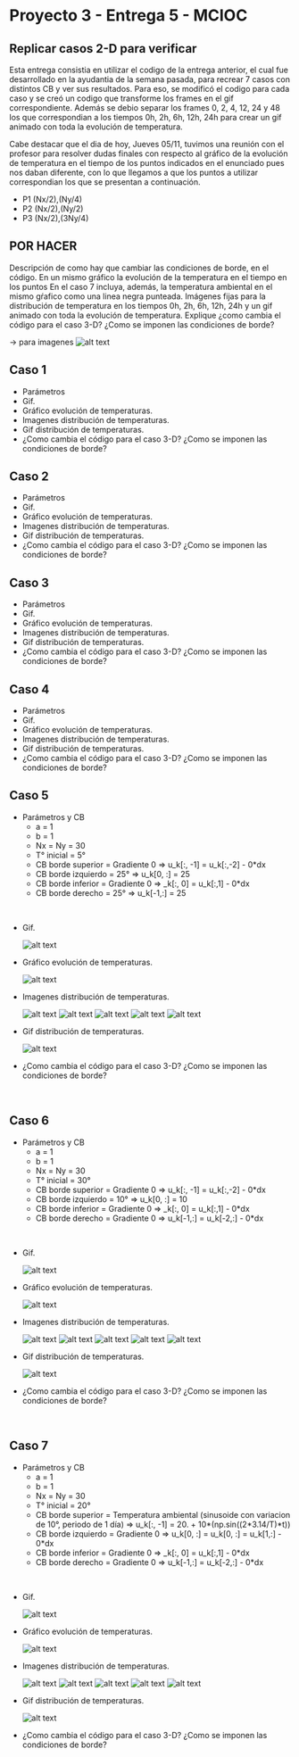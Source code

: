 # Proyecto 3 - Entrega 5 - MCIOC
## Replicar casos 2-D para verificar
Esta entrega consistia en utilizar el codigo de la entrega anterior, el cual fue desarrollado en la ayudantia de la semana pasada, para recrear 7 casos con distintos CB y ver sus resultados. Para eso, se modificó el codigo para cada caso y se creó un codigo que transforme los frames en el gif correspondiente. Además se debio separar los frames 0, 2, 4, 12, 24 y 48 los que correspondian a los tiempos 0h, 2h, 6h, 12h, 24h para crear un gif animado con toda la evolución de temperatura.

Cabe destacar que el dia de hoy, Jueves 05/11, tuvimos una reunión con el profesor para resolver dudas finales con respecto al gráfico de la evolución de temperatura en el tiempo de los puntos indicados en el enunciado pues nos daban diferente, con lo que llegamos a que los puntos a utilizar correspondian los que se presentan a continuación.
- P1 (Nx/2),(Ny/4)
- P2 (Nx/2),(Ny/2)
- P3 (Nx/2),(3Ny/4)


## POR HACER
Descripción de como hay que cambiar las condiciones de borde, en el código.
En un mismo gráfico la evolución de la temperatura en el tiempo en los puntos 
En el caso 7 incluya, además, la temperatura ambiental en el mismo gŕafico como una linea negra punteada. 
Imágenes fijas para la distribución de temperatura en los tiempos 0h, 2h, 6h, 12h, 24h y un gif animado con toda la evolución de temperatura. 
Explique ¿como cambia el código para el caso 3-D? ¿Como se imponen las condiciones de borde?

-> para imagenes  ![alt text](link) 

## Caso 1
- Parámetros
- Gif.
- Gráfico evolución de temperaturas.
- Imagenes distribución de temperaturas.
- Gif distribución de temperaturas.
- ¿Como cambia el código para el caso 3-D? ¿Como se imponen las condiciones de borde?
## Caso 2
- Parámetros
- Gif.
- Gráfico evolución de temperaturas.
- Imagenes distribución de temperaturas.
- Gif distribución de temperaturas.
- ¿Como cambia el código para el caso 3-D? ¿Como se imponen las condiciones de borde?
## Caso 3
- Parámetros
- Gif.
- Gráfico evolución de temperaturas.
- Imagenes distribución de temperaturas.
- Gif distribución de temperaturas.
- ¿Como cambia el código para el caso 3-D? ¿Como se imponen las condiciones de borde?
## Caso 4
- Parámetros
- Gif.
- Gráfico evolución de temperaturas.
- Imagenes distribución de temperaturas.
- Gif distribución de temperaturas.
- ¿Como cambia el código para el caso 3-D? ¿Como se imponen las condiciones de borde?
## Caso 5

- Parámetros y CB
  - a = 1
  - b = 1
  - Nx = Ny = 30
  - T° inicial = 5°
  - CB borde superior = Gradiente 0 => u_k[:, -1] = u_k[:,-2] - 0*dx
  - CB borde izquierdo = 25° => u_k[0, :] = 25
  - CB borde inferior = Gradiente 0 => _k[:, 0] = u_k[:,1] - 0*dx
  - CB borde derecho = 25° => u_k[-1,:] = 25

<br>

- Gif.

  ![alt text](https://github.com/vjguzman/P3_E5_MCIOC/blob/main/caso5/caso5.gif)

- Gráfico evolución de temperaturas.

  ![alt text](https://github.com/vjguzman/P3_E5_MCIOC/blob/main/caso5/Grafico_Evolucion_caso5.png)
 
- Imagenes distribución de temperaturas.

  ![alt text](https://github.com/vjguzman/P3_E5_MCIOC/blob/main/caso5/Imagenes%20Fijas/frame_0000.png)
  ![alt text](https://github.com/vjguzman/P3_E5_MCIOC/blob/main/caso5/Imagenes%20Fijas/frame_0004.png)
  ![alt text](https://github.com/vjguzman/P3_E5_MCIOC/blob/main/caso5/Imagenes%20Fijas/frame_0012.png)
  ![alt text](https://github.com/vjguzman/P3_E5_MCIOC/blob/main/caso5/Imagenes%20Fijas/frame_0024.png)
  ![alt text](https://github.com/vjguzman/P3_E5_MCIOC/blob/main/caso5/Imagenes%20Fijas/frame_0048.png)
  
- Gif distribución de temperaturas.

  ![alt text](https://github.com/vjguzman/P3_E5_MCIOC/blob/main/caso5/distribucion_temperatura_caso5.gif)

- ¿Como cambia el código para el caso 3-D? ¿Como se imponen las condiciones de borde?
<br>

## Caso 6

- Parámetros y CB
  - a = 1
  - b = 1
  - Nx = Ny = 30
  - T° inicial = 30°
  - CB borde superior = Gradiente 0 => u_k[:, -1] = u_k[:,-2] - 0*dx
  - CB borde izquierdo = 10° => u_k[0, :] = 10
  - CB borde inferior = Gradiente 0 => _k[:, 0] = u_k[:,1] - 0*dx
  - CB borde derecho = Gradiente 0 => u_k[-1,:] =  u_k[-2,:] - 0*dx

<br>

- Gif.

  ![alt text](https://github.com/vjguzman/P3_E5_MCIOC/blob/main/caso6/caso6.gif)

- Gráfico evolución de temperaturas.

  ![alt text](https://github.com/vjguzman/P3_E5_MCIOC/blob/main/caso6/Grafico_Evolucion_caso6.png)
 
- Imagenes distribución de temperaturas.

  ![alt text](https://github.com/vjguzman/P3_E5_MCIOC/blob/main/caso6/Imagenes%20Fijas/frame_0000.png)
  ![alt text](https://github.com/vjguzman/P3_E5_MCIOC/blob/main/caso6/Imagenes%20Fijas/frame_0004.png)
  ![alt text](https://github.com/vjguzman/P3_E5_MCIOC/blob/main/caso6/Imagenes%20Fijas/frame_0012.png)
  ![alt text](https://github.com/vjguzman/P3_E5_MCIOC/blob/main/caso6/Imagenes%20Fijas/frame_0024.png)
  ![alt text](https://github.com/vjguzman/P3_E5_MCIOC/blob/main/caso6/Imagenes%20Fijas/frame_0048.png)
  
- Gif distribución de temperaturas.

  ![alt text](https://github.com/vjguzman/P3_E5_MCIOC/blob/main/caso6/Distribucion_T_caso6.gif)

- ¿Como cambia el código para el caso 3-D? ¿Como se imponen las condiciones de borde?
<br>

## Caso 7

- Parámetros y CB
  - a = 1
  - b = 1
  - Nx = Ny = 30
  - T° inicial = 20°
  - CB borde superior = Temperatura ambiental (sinusoide con variacion de 10°, periodo de 1 día) => u_k[:, -1] =  20. + 10*(np.sin((2*3.14/T)*t))
  - CB borde izquierdo = Gradiente 0 => u_k[0, :] = u_k[0, :] = u_k[1,:] - 0*dx 
  - CB borde inferior = Gradiente 0 => _k[:, 0] = u_k[:,1] - 0*dx
  - CB borde derecho = Gradiente 0 => u_k[-1,:] =  u_k[-2,:] - 0*dx

<br>

- Gif.

  ![alt text](https://github.com/vjguzman/P3_E5_MCIOC/blob/main/caso7/caso7.gif)

- Gráfico evolución de temperaturas.

  ![alt text](https://github.com/vjguzman/P3_E5_MCIOC/blob/main/caso7/Grafico_Evolucion_caso7.png)
 
- Imagenes distribución de temperaturas.

  ![alt text](https://github.com/vjguzman/P3_E5_MCIOC/blob/main/caso7/Imagenes%20Fijas/frame_0000.png)
  ![alt text](https://github.com/vjguzman/P3_E5_MCIOC/blob/main/caso7/Imagenes%20Fijas/frame_0004.png)
  ![alt text](https://github.com/vjguzman/P3_E5_MCIOC/blob/main/caso7/Imagenes%20Fijas/frame_0012.png)
  ![alt text](https://github.com/vjguzman/P3_E5_MCIOC/blob/main/caso7/Imagenes%20Fijas/frame_0024.png)
  ![alt text](https://github.com/vjguzman/P3_E5_MCIOC/blob/main/caso7/Imagenes%20Fijas/frame_0048.png)
  
- Gif distribución de temperaturas.

  ![alt text](https://github.com/vjguzman/P3_E5_MCIOC/blob/main/caso7/Distribucion_T_caso7.gif)

- ¿Como cambia el código para el caso 3-D? ¿Como se imponen las condiciones de borde?
<br>

